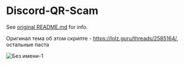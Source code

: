 # Discord-QR-Scam
See [original README.md](https://github.com/NightfallGT/Discord-QR-Scam) for info.

Оригинал тема об этом скрипте - https://lolz.guru/threads/2585164/, остальные паста

![Без имени-1](https://user-images.githubusercontent.com/55065112/123017090-91f1c300-d3d4-11eb-9b19-3754be2b723b.png)

